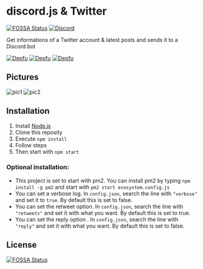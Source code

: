 # discord.js & Twitter
[![FOSSA Status](https://app.fossa.io/api/projects/git%2Bgithub.com%2FGreepTheSheep%2Fdiscord.js-Twitter-integration.svg?type=shield)](https://app.fossa.io/projects/git%2Bgithub.com%2FGreepTheSheep%2Fdiscord.js-Twitter-integration?ref=badge_shield) [![Discord](https://img.shields.io/badge/Live%20view-%23greep--tweets-green)](https://discord.gg/5QCQpr9)

Get informations of a Twitter account & latest posts and sends it to a Discord bot

[![Depfu](https://badges.depfu.com/badges/190262c44fa8dabd30ca874dd155e141/status.svg)](https://depfu.com) [![Depfu](https://badges.depfu.com/badges/190262c44fa8dabd30ca874dd155e141/overview.svg)](https://depfu.com/github/GreepTheSheep/discord.js-Twitter-integration?project_id=9856) [![Depfu](https://badges.depfu.com/badges/190262c44fa8dabd30ca874dd155e141/count.svg)](https://depfu.com/github/GreepTheSheep/discord.js-Twitter-integration?project_id=9856)

## Pictures
![pic1](https://i.ibb.co/WVLx1dy/IMG-20191020-003135.jpg)
![pic2](https://i.ibb.co/W6sPpBz/IMG-20191020-003201.jpg)

## Installation
1) Install [Node.js](https://nodejs.org)
2) Clone this reposity
3) Execute `npm install`
4) Follow steps
5) Then start with `npm start`

### Optional installation:
- This project is set to start with pm2. You can install pm2 by typing `npm install -g pm2` and start with `pm2 start ecosystem.config.js`
- You can set a verbose log. In `config.json`, search the line with `"verbose"` and set it to `true`. By default this is set to false.
- You can set the retweet option. In `config.json`, search the line with `"retweets"` and set it with what you want. By default this is set to true.
- You can set the reply option . In `config.json`, search the line with `"reply"` and set it with what you want. By default this is set to false.

## License
[![FOSSA Status](https://app.fossa.io/api/projects/git%2Bgithub.com%2FGreepTheSheep%2Fdiscord.js-Twitter-integration.svg?type=large)](https://app.fossa.io/projects/git%2Bgithub.com%2FGreepTheSheep%2Fdiscord.js-Twitter-integration?ref=badge_large)
